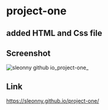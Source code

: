 # project-one
## added HTML and Css file

## Screenshot

![sleonny github io_project-one_](https://user-images.githubusercontent.com/122305724/227808552-1cd4c3f3-af85-4596-aba9-7afdbef9b66d.png)

## Link

https://sleonny.github.io/project-one/
